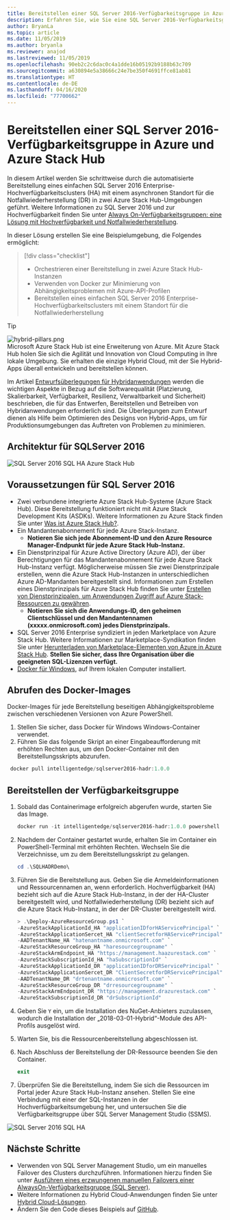 ```yaml
---
title: Bereitstellen einer SQL Server 2016-Verfügbarkeitsgruppe in Azure und Azure Stack Hub
description: Erfahren Sie, wie Sie eine SQL Server 2016-Verfügbarkeitsgruppe in Azure und Azure Stack Hub bereitstellen.
author: BryanLa
ms.topic: article
ms.date: 11/05/2019
ms.author: bryanla
ms.reviewer: anajod
ms.lastreviewed: 11/05/2019
ms.openlocfilehash: 90eb2c2c6dac0c4a1dde16b05192b9188b63c709
ms.sourcegitcommit: a630894e5a38666c24e7be350f4691ffce81ab81
ms.translationtype: HT
ms.contentlocale: de-DE
ms.lasthandoff: 04/16/2020
ms.locfileid: "77700662"
---
```

# <a name="deploy-a-sql-server-2016-availability-group-to-azure-and-azure-stack-hub"></a>Bereitstellen einer SQL Server 2016-Verfügbarkeitsgruppe in Azure und Azure Stack Hub

In diesem Artikel werden Sie schrittweise durch die automatisierte Bereitstellung eines einfachen SQL Server 2016 Enterprise-Hochverfügbarkeitsclusters (HA) mit einem asynchronen Standort für die Notfallwiederherstellung (DR) in zwei Azure Stack Hub-Umgebungen geführt. Weitere Informationen zu SQL Server 2016 und zur Hochverfügbarkeit finden Sie unter [Always On-Verfügbarkeitsgruppen: eine Lösung mit Hochverfügbarkeit und Notfallwiederherstellung](https://docs.microsoft.com/sql/database-engine/availability-groups/windows/always-on-availability-groups-sql-server?view=sql-server-2016).

In dieser Lösung erstellen Sie eine Beispielumgebung, die Folgendes ermöglicht:

> [!div class="checklist"]
> - Orchestrieren einer Bereitstellung in zwei Azure Stack Hub-Instanzen
> - Verwenden von Docker zur Minimierung von Abhängigkeitsproblemen mit Azure-API-Profilen
> - Bereitstellen eines einfachen SQL Server 2016 Enterprise-Hochverfügbarkeitsclusters mit einem Standort für die Notfallwiederherstellung

> [!Tip]  
> ![hybrid-pillars.png](./media/solution-deployment-guide-cross-cloud-scaling/hybrid-pillars.png)  
> Microsoft Azure Stack Hub ist eine Erweiterung von Azure. Mit Azure Stack Hub holen Sie sich die Agilität und Innovation von Cloud Computing in Ihre lokale Umgebung. Sie erhalten die einzige Hybrid Cloud, mit der Sie Hybrid-Apps überall entwickeln und bereitstellen können.  
> 
> Im Artikel [Entwurfsüberlegungen für Hybridanwendungen](overview-app-design-considerations.md) werden die wichtigen Aspekte in Bezug auf die Softwarequalität (Platzierung, Skalierbarkeit, Verfügbarkeit, Resilienz, Verwaltbarkeit und Sicherheit) beschrieben, die für das Entwerfen, Bereitstellen und Betreiben von Hybridanwendungen erforderlich sind. Die Überlegungen zum Entwurf dienen als Hilfe beim Optimieren des Designs von Hybrid-Apps, um für Produktionsumgebungen das Auftreten von Problemen zu minimieren.

## <a name="architecture-for-sql-server-2016"></a>Architektur für SQLServer 2016

![SQL Server 2016 SQL HA Azure Stack Hub](media/solution-deployment-guide-sql-ha/image1.png)

## <a name="prerequisites-for-sql-server-2016"></a>Voraussetzungen für SQL Server 2016

  - Zwei verbundene integrierte Azure Stack Hub-Systeme (Azure Stack Hub). Diese Bereitstellung funktioniert nicht mit Azure Stack Development Kits (ASDKs). Weitere Informationen zu Azure Stack finden Sie unter [Was ist Azure Stack Hub?](https://azure.microsoft.com/overview/azure-stack/).
  - Ein Mandantenabonnement für jede Azure Stack-Instanz.    
      - **Notieren Sie sich jede Abonnement-ID und den Azure Resource Manager-Endpunkt für jede Azure Stack Hub-Instanz.**
  - Ein Dienstprinzipal für Azure Active Directory (Azure AD), der über Berechtigungen für das Mandantenabonnement für jede Azure Stack Hub-Instanz verfügt. Möglicherweise müssen Sie zwei Dienstprinzipale erstellen, wenn die Azure Stack Hub-Instanzen in unterschiedlichen Azure AD-Mandanten bereitgestellt sind. Informationen zum Erstellen eines Dienstprinzipals für Azure Stack Hub finden Sie unter [Erstellen von Dienstprinzipalen, um Anwendungen Zugriff auf Azure Stack-Ressourcen zu gewähren](https://docs.microsoft.com/azure-stack/user/azure-stack-create-service-principals).
      - **Notieren Sie sich die Anwendungs-ID, den geheimen Clientschlüssel und den Mandantennamen (xxxxx.onmicrosoft.com) jedes Dienstprinzipals.**
  - SQL Server 2016 Enterprise syndiziert in jeden Marketplace von Azure Stack Hub. Weitere Informationen zur Marketplace-Syndikation finden Sie unter [Herunterladen von Marketplace-Elementen von Azure in Azure Stack Hub](https://docs.microsoft.com/azure-stack/operator/azure-stack-download-azure-marketplace-item).
    **Stellen Sie sicher, dass Ihre Organisation über die geeigneten SQL-Lizenzen verfügt.**
  - [Docker für Windows](https://docs.docker.com/docker-for-windows/), auf Ihrem lokalen Computer installiert.

## <a name="get-the-docker-image"></a>Abrufen des Docker-Images

Docker-Images für jede Bereitstellung beseitigen Abhängigkeitsprobleme zwischen verschiedenen Versionen von Azure PowerShell.

1.  Stellen Sie sicher, dass Docker für Windows Windows-Container verwendet.
2.  Führen Sie das folgende Skript an einer Eingabeaufforderung mit erhöhten Rechten aus, um den Docker-Container mit den Bereitstellungsskripts abzurufen.

```powershell  
 docker pull intelligentedge/sqlserver2016-hadr:1.0.0
```

## <a name="deploy-the-availability-group"></a>Bereitstellen der Verfügbarkeitsgruppe

1.  Sobald das Containerimage erfolgreich abgerufen wurde, starten Sie das Image.

      ```powershell  
      docker run -it intelligentedge/sqlserver2016-hadr:1.0.0 powershell
      ```

2.  Nachdem der Container gestartet wurde, erhalten Sie im Container ein PowerShell-Terminal mit erhöhten Rechten. Wechseln Sie die Verzeichnisse, um zu dem Bereitstellungsskript zu gelangen.

      ```powershell  
      cd .\SQLHADRDemo\
      ```

3.  Führen Sie die Bereitstellung aus. Geben Sie die Anmeldeinformationen und Ressourcennamen an, wenn erforderlich. Hochverfügbarkeit (HA) bezieht sich auf die Azure Stack Hub-Instanz, in der der HA-Cluster bereitgestellt wird, und Notfallwiederherstellung (DR) bezieht sich auf die Azure Stack Hub-Instanz, in der der DR-Cluster bereitgestellt wird.

      ```powershell
      > .\Deploy-AzureResourceGroup.ps1 `
      -AzureStackApplicationId_HA "applicationIDforHAServicePrincipal" `
      -AzureStackApplicationSercet_HA "clientSecretforHAServicePrincipal" `
      -AADTenantName_HA "hatenantname.onmicrosoft.com" `
      -AzureStackResourceGroup_HA "haresourcegroupname" `
      -AzureStackArmEndpoint_HA "https://management.haazurestack.com" `
      -AzureStackSubscriptionId_HA "haSubscriptionId" `
      -AzureStackApplicationId_DR "applicationIDforDRServicePrincipal" `
      -AzureStackApplicationSercet_DR "ClientSecretforDRServicePrincipal" `
      -AADTenantName_DR "drtenantname.onmicrosoft.com" `
      -AzureStackResourceGroup_DR "drresourcegroupname" `
      -AzureStackArmEndpoint_DR "https://management.drazurestack.com" `
      -AzureStackSubscriptionId_DR "drSubscriptionId"
      ```

4.  Geben Sie `Y` ein, um die Installation des NuGet-Anbieters zuzulassen, wodurch die Installation der „2018-03-01-Hybrid“-Module des API-Profils ausgelöst wird.

5.  Warten Sie, bis die Ressourcenbereitstellung abgeschlossen ist.

6.  Nach Abschluss der Bereitstellung der DR-Ressource beenden Sie den Container.

      ```powershell
      exit
      ```

7.  Überprüfen Sie die Bereitstellung, indem Sie sich die Ressourcen im Portal jeder Azure Stack Hub-Instanz ansehen. Stellen Sie eine Verbindung mit einer der SQL-Instanzen in der Hochverfügbarkeitsumgebung her, und untersuchen Sie die Verfügbarkeitsgruppe über SQL Server Management Studio (SSMS).

![SQL Server 2016 SQL HA](media/solution-deployment-guide-sql-ha/image2.png)

## <a name="next-steps"></a>Nächste Schritte

  - Verwenden von SQL Server Management Studio, um ein manuelles Failover des Clusters durchzuführen. Informationen hierzu finden Sie unter [Ausführen eines erzwungenen manuellen Failovers einer AlwaysOn-Verfügbarkeitsgruppe (SQL Server)](https://docs.microsoft.com/sql/database-engine/availability-groups/windows/perform-a-forced-manual-failover-of-an-availability-group-sql-server?view=sql-server-2017).
  - Weitere Informationen zu Hybrid Cloud-Anwendungen finden Sie unter [Hybrid Cloud-Lösungen](https://aka.ms/azsdevtutorials).
  - Ändern Sie den Code dieses Beispiels auf [GitHub](https://github.com/Azure-Samples/azure-intelligent-edge-patterns).
